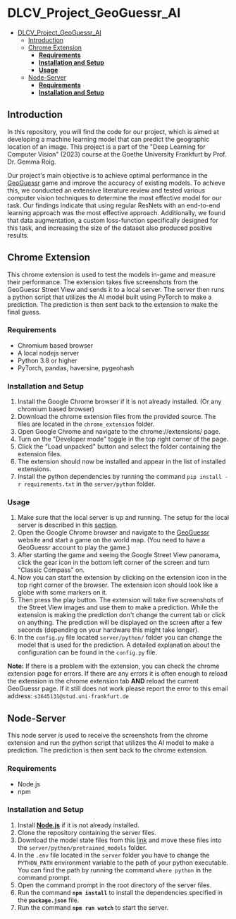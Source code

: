 # DLCV_Project_GeoGuessr_AI

- [DLCV\_Project\_GeoGuessr\_AI](#dlcv_project_geoguessr_ai)
  - [Introduction](#introduction)
  - [Chrome Extension](#chrome-extension)
    - [**Requirements**](#requirements)
    - [**Installation and Setup**](#installation-and-setup)
    - [**Usage**](#usage)
  - [Node-Server](#node-server)
    - [**Requirements**](#requirements-1)
    - [**Installation and Setup**](#installation-and-setup-1)


## Introduction
In this repository, you will find the code for our project, which is aimed at developing a machine learning model that can predict the geographic location of an image.
This project is a part of the "Deep Learning for Computer Vision" (2023) course at the Goethe University Frankfurt by Prof. Dr. Gemma Roig. 

Our project's main objective is to achieve optimal performance in the [GeoGuessr](https://www.geoguessr.com/) game and improve the accuracy of existing models. To achieve this, we conducted an extensive literature review and tested various computer vision techniques to determine the most effective model for our task. Our findings indicate that using regular ResNets with an end-to-end learning approach was the most effective approach. Additionally, we found that data augmentation, a custom loss-function specifically designed for this task, and increasing the size of the dataset also produced positive results.


## Chrome Extension

This chrome extension is used to test the models in-game and measure their performance. The extension takes five screenshots from the GeoGuessr Street View and sends it to a local server. The server then runs a python script that utilizes the AI model built using PyTorch to make a prediction. The prediction is then sent back to the extension to make the final guess.

### **Requirements**

- Chromium based browser
- A local nodejs server
- Python 3.8 or higher 
- PyTorch, pandas, haversine, pygeohash

### **Installation and Setup**

1. Install the Google Chrome browser if it is not already installed. (Or any chromium based browser)
1. Download the chrome extension files from the provided source. The files are located in the `chrome_extension` folder.
1. Open Google Chrome and navigate to the chrome://extensions/ page.
1. Turn on the "Developer mode" toggle in the top right corner of the page.
1. Click the "Load unpacked" button and select the folder containing the extension files.
1. The extension should now be installed and appear in the list of installed extensions.
1. Install the python dependencies by running the command `pip install -r requirements.txt` in the `server/python` folder.

### **Usage**

1. Make sure that the local server is up and running. The setup for the local server is described in this [section](#node-server).
1. Open the Google Chrome browser and navigate to the [GeoGuessr](https://www.geoguessr.com/) website and start a game on the world map. (You need to have a GeoGuessr account to play the game.)
1. After starting the game and seeing the Google Street View panorama, click the gear icon in the bottom left corner of the screen and turn "Classic Compass" on.
1. Now you can start the extension by clicking on the extension icon in the top right corner of the browser. The extension icon should look like a globe with some markers on it.
1. Then press the play button. The extension will take five screenshots of the Street View images and use them to make a prediction. While the extension is making the prediction don't change the current tab or click on anything. The prediction will be displayed on the screen after a few seconds (depending on your hardware this might take longer).
1. In the `config.py` file located `server/python/` folder you can change the model that is used for the prediction. A detailed explanation about the configuration can be found in the `config.py` file.


**Note:** If there is a problem with the extension, you can check the chrome extension page for errors. If there are any errors it is often enough to reload the extension in the chrome extension tab **AND** reload the current GeoGuessr page. If it still does not work please report the error to this email address: `s3645131@stud.uni-frankfurt.de`


## Node-Server
This node server is used to receive the screenshots from the chrome extension and run the python script that utilizes the AI model to make a prediction. The prediction is then sent back to the chrome extension.

### **Requirements**

- Node.js
- npm

### **Installation and Setup**

1. Install **[Node.js](https://nodejs.org/en/)** if it is not already installed.
2. Clone the repository containing the server files.
1. Download the model state files from this [link](https://hessenbox-a10.rz.uni-frankfurt.de/getlink/fiJLp4TD4kDs67qHbkT5az/pretrained_models) and move these files into the `server/python/pretrained_models` folder.
1. In the `.env` file located in the `server` folder you have to change the `PYTHON_PATH` environment variable to the path of your python executable. You can find the path by running the command `where python` in the command prompt. 
3. Open the command prompt in the root directory of the server files.
4. Run the command **`npm install`** to install the dependencies specified in the **`package.json`** file.
5. Run the command **`npm run watch`** to start the server.

